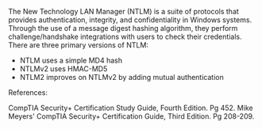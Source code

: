 The New Technology LAN Manager (NTLM) is a suite of protocols that provides authentication, integrity, and confidentiality in Windows systems. Through the use of a message digest hashing algorithm, they perform challenge/handshake integrations with users to check their credentials. There are three primary versions of NTLM:

- NTLM uses a simple MD4 hash
- NTLMv2 uses HMAC-MD5
- NTLM2 improves on NTLMv2 by adding mutual authentication

References:

CompTIA Security+ Certification Study Guide, Fourth Edition. Pg 452.
Mike Meyers' CompTIA Security+ Certification Guide, Third Edition. Pg 208-209.